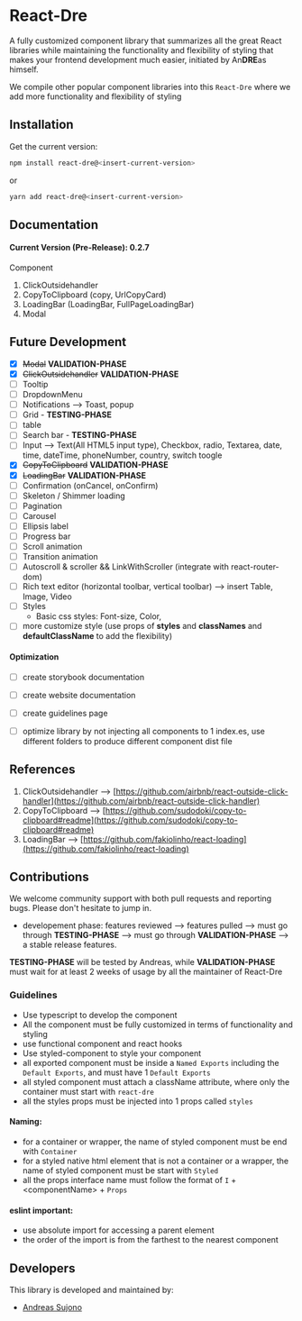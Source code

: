 # React-Dre
A fully customized component library that summarizes all the great React libraries while maintaining the functionality and flexibility of styling that makes your frontend development much easier, initiated by An**DRE**as himself.

We compile other popular component libraries into this `React-Dre` where we add more functionality and flexibility of styling

## Installation

Get the current version:

```bash
npm install react-dre@<insert-current-version>
```

or

```bash
yarn add react-dre@<insert-current-version>
```

## Documentation
#### Current Version (Pre-Release): 0.2.7
Component
1) ClickOutsidehandler
2) CopyToClipboard (copy, UrlCopyCard)
3) LoadingBar (LoadingBar, FullPageLoadingBar)
4) Modal

## Future Development
* [x] ~~Modal~~ **VALIDATION-PHASE**
* [x] ~~ClickOutsidehandler~~ **VALIDATION-PHASE**
* [ ] Tooltip
* [ ] DropdownMenu
* [ ] Notifications --> Toast, popup
* [ ] Grid - **TESTING-PHASE**
* [ ] table
* [ ] Search bar - **TESTING-PHASE**
* [ ] Input --> Text(All HTML5 input type), Checkbox, radio, Textarea, date, time, dateTime, phoneNumber, country, switch toogle
* [x] ~~CopyToClipboard~~ **VALIDATION-PHASE**
* [x] ~~LoadingBar~~ **VALIDATION-PHASE**
* [ ] Confirmation (onCancel, onConfirm)
* [ ] Skeleton / Shimmer loading 
* [ ] Pagination
* [ ] Carousel
* [ ] Ellipsis label
* [ ] Progress bar
* [ ] Scroll animation
* [ ] Transition animation
* [ ] Autoscroll & scroller && LinkWithScroller (integrate with react-router-dom)
* [ ] Rich text editor (horizontal toolbar, vertical toolbar) --> insert Table, Image, Video
* [ ] Styles
    - Basic css styles: Font-size, Color, 
* [ ] more customize style (use props of **styles** and **classNames** and **defaultClassName** to add the flexibility)

#### Optimization
* [ ] create storybook documentation
* [ ] create website documentation
* [ ] create guidelines page
* [ ] optimize library by not injecting all components to 1 index.es, use different folders to produce different component dist file

    
## References
1) ClickOutsidehandler --> [https://github.com/airbnb/react-outside-click-handler](https://github.com/airbnb/react-outside-click-handler)
2) CopyToClipboard --> [https://github.com/sudodoki/copy-to-clipboard#readme](https://github.com/sudodoki/copy-to-clipboard#readme)
3) LoadingBar --> [https://github.com/fakiolinho/react-loading](https://github.com/fakiolinho/react-loading)

## Contributions
We welcome community support with both pull requests and reporting bugs. Please don't hesitate to jump in.
- developement phase: features reviewed --> features pulled --> must go through **TESTING-PHASE**  --> must go through **VALIDATION-PHASE** --> a stable release features. 

**TESTING-PHASE** will be tested by Andreas, while **VALIDATION-PHASE** must wait for at least 2 weeks of usage by all the maintainer of React-Dre

### Guidelines
- Use typescript to develop the component
- All the component must be fully customized in terms of functionality and styling
- use functional component and react hooks
- Use styled-component to style your component
- all exported component must be inside a `Named Exports` including the `Default Exports`, and must have 1 `Default Exports`
- all styled component must attach a className attribute, where only the container must start with `react-dre`
- all the styles props must be injected into 1 props called `styles`


#### Naming:
- for a container or wrapper, the name of styled component must be end with `Container`
- for a styled native html element that is not a container or a wrapper, the name of styled component must be start with `Styled` 
- all the props interface name must follow the format of `I` + \<componentName\> + `Props`

#### eslint important:
- use absolute import for accessing a parent element
- the order of the import is from the farthest to the nearest component

## Developers
This library is developed and maintained by:
- [Andreas Sujono](https://github.com/Andreas-Sujono)

<br/>
